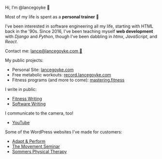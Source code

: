 Hi, I’m @lancegoyke 👋

Most of my life is spent as a **personal trainer** 💪

I’ve been interested in software engineering all my life, starting with HTML back in the '90s. Since 2016, I've been teaching myself **web development** with *Django* and *Python*, though I've been dabbling in *htmx*, *JavaScript*, and *React*.

Contact me: [lance@lancegoyke.com 📧](mailto:lance@lancegoyke.com)

My public projects:
- Personal Site: [lancegoyke.com](https://lancegoyke.com)
- Free metabolic workouts: [record.lancegoyke.com](https://record.lancegoyke.com)
- Fitness programs (and more to come): [mastering.fitness](https://mastering.fitness)

I write in public:
- [Fitness Writing](https://lancegoyke.com/writing)
- [Software Writing](https://startcodingnow.com/blog)

I communicate to the camera, too!
- [YouTube](https://youtube.com/c/lancegoyke)

Some of the WordPress websites I've made for customers:
- [Adapt & Perform](https://adaptandperform.com)
- [The Movement Seminar](https://themovementseminar.com)
- [Sommers Physical Therapy](https://sommerspt.com)
